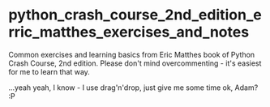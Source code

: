 # python_crash_course_2nd_edition_erric_matthes_exercises_and_notes
Common exercises and learning basics from Eric Matthes book of Python Crash Course, 2nd edition.
Please don't mind overcommenting - it's easiest for me to learn that way.

...yeah yeah, I know - I use drag'n'drop, just give me some time ok, Adam? :P
